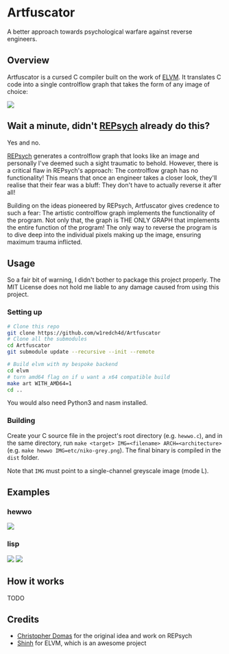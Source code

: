 # Artfuscator

A better approach towards psychological warfare against reverse engineers.

## Overview

Artfuscator is a cursed C compiler built on the work of [ELVM](https://github.com/shinh/elvm). It translates C code into a single controlflow graph that takes the form of any image of choice:

![](rsrc/overview.png)

## Wait a minute, didn't [REPsych](https://github.com/xoreaxeaxeax/REpsych) already do this?

Yes and no. 

[REPsych](https://github.com/xoreaxeaxeax/REpsych) generates a controlflow graph that looks like an image and personally I've deemed such a sight traumatic to behold. However, there is a critical flaw in REPsych's approach: The controlflow graph has no functionality! This means that once an engineer takes a closer look, they'll realise that their fear was a bluff: They don't have to actually reverse it after all!

Building on the ideas pioneered by REPsych, Artfuscator gives credence to such a fear: The artistic controlflow graph implements the functionality of the program. Not only that, the graph is THE ONLY GRAPH that implements the entire function of the program! The only way to reverse the program is to dive deep into the individual pixels making up the image, ensuring maximum trauma inflicted.

## Usage

So a fair bit of warning, I didn't bother to package this project properly. The MIT License does not hold me liable to any damage caused from using this project.

### Setting up

```bash
# Clone this repo
git clone https://github.com/w1redch4d/Artfuscator
# Clone all the submodules
cd Artfuscator
git submodule update --recursive --init --remote

# Build elvm with my bespoke backend 
cd elvm
# turn amd64 flag on if u want a x64 compatible build
make art WITH_AMD64=1 
cd ..
```
You would also need Python3 and nasm installed.

### Building

Create your C source file in the project's root directory (e.g. `hewwo.c`), and in the same directory, run `make <target> IMG=<filename> ARCH=<architecture>` (e.g. `make hewwo IMG=etc/niko-grey.png`). The final binary is compiled in the `dist` folder.

Note that `IMG` must point to a single-channel greyscale image (mode L).

## Examples

### hewwo

![](rsrc/niko.JPG)

### lisp

![](rsrc/lisp-uwu.JPG)
![](rsrc/lisp.JPG)

## How it works

TODO

## Credits

- [Christopher Domas](https://twitter.com/xoreaxeaxeax) for the original idea and work on REPsych
- [Shinh](https://github.com/shinh/elvm) for ELVM, which is an awesome project
